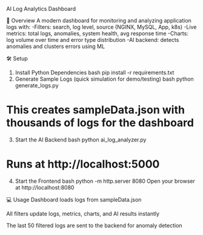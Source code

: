 AI Log Analytics Dashboard

🚀 Overview
A modern dashboard for monitoring and analyzing application logs with:
    -Filters: search, log level, source (NGINX, MySQL, App, k8s)
    -Live metrics: total logs, anomalies, system health, avg response time
    -Charts: log volume over time and error type distribution
    -AI backend: detects anomalies and clusters errors using ML

🛠 Setup
1. Install Python Dependencies
bash
pip install -r requirements.txt
2. Generate Sample Logs (quick simulation for demo/testing)
bash
python generate_logs.py
# This creates sampleData.json with thousands of logs for the dashboard
3. Start the AI Backend
bash
python ai_log_analyzer.py
# Runs at http://localhost:5000
4. Start the Frontend
bash
python -m http.server 8080
Open your browser at http://localhost:8080

💻 Usage
Dashboard loads logs from sampleData.json

All filters update logs, metrics, charts, and AI results instantly

The last 50 filtered logs are sent to the backend for anomaly detection


